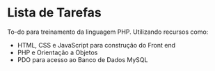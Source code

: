 # Lista de Tarefas
To-do para treinamento da linguagem PHP.
Utilizando recursos como:

- HTML, CSS e JavaScript para construção do Front end
- PHP e Orientação a Objetos
- PDO para acesso ao Banco de Dados MySQL
